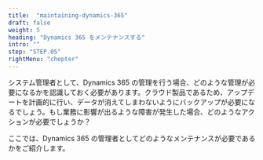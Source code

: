 ```yaml
---
title:  "maintaining-dynamics-365"
draft: false
weight: 5
heading: "Dynamics 365 をメンテナンスする"
intro: ""
step: "STEP.05"
rightMenu: "chepter"
---
```


<!-- Intro -->
システム管理者として、Dynamics 365 の管理を行う場合、どのような管理が必要になるかを認識しておく必要があります。クラウド製品であるため、アップデートを計画的に行い、データが消えてしまわないようにバックアップが必要になるでしょう。もし業務に影響が出るような障害が発生した場合、どのようなアクションが必要でしょうか？

ここでは、Dynamics 365 の管理者としてどのようなメンテナンスが必要であるかをご紹介します。
